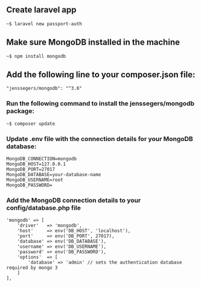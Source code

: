 ## Create laravel app

```
~$ laravel new passport-auth
```

## Make sure MongoDB installed in the machine

```
~$ npm install mongodb

```

## Add the following line to your composer.json file:

```
"jenssegers/mongodb": "^3.6"
```

### Run the following command to install the jenssegers/mongodb package:

```
~$ composer update
```

### Update .env file with the connection details for your MongoDB database:

```
MongoDB_CONNECTION=mongodb
MongoDB_HOST=127.0.0.1
MongoDB_PORT=27017
MongoDB_DATABASE=your-database-name
MongoDB_USERNAME=root
MongoDB_PASSWORD=
```

### Add the MongoDB connection details to your config/database.php file

```
'mongodb' => [
    'driver'   => 'mongodb',
    'host'     => env('DB_HOST', 'localhost'),
    'port'     => env('DB_PORT', 27017),
    'database' => env('DB_DATABASE'),
    'username' => env('DB_USERNAME'),
    'password' => env('DB_PASSWORD'),
    'options'  => [
        'database' => 'admin' // sets the authentication database required by mongo 3
    ]
],

```
